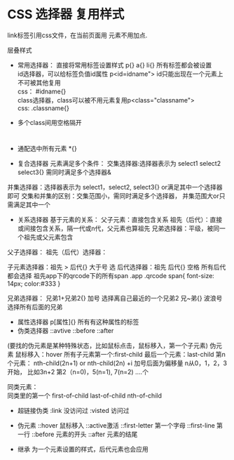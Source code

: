 # CSS 选择器 复用样式
link标签引用css文件，在当前页面用 
元素不用加点.



层叠样式 

* 常用选择器： 直接将常用标签设置样式 p{} a{} li{} 所有标签都会被设置     
    id选择器，可以给标签负值id属性 p<id=idname"> id只能出现在一个元素上不可被其他复用    
    css： #idname{}   
    class选择器，class可以被不用元素复用p<class="classname">   
    css: .classname{}    
* 多个class间用空格隔开 <h1 class="class1 class2">
* 通配选中所有元素 *{}


* 复合选择器 
元素满足多个条件： 
交集选择器:选择器表示为 select1 select2 select3{} 需同时满足多个选择器&

并集选择器：选择器表示为 select1，select2, select3{} or满足其中一个选择器即可
交集和并集的区别：交集范围小，需同时满足多个选择器， 并集范围大or只需满足其中一个 

* 关系选择器 
基于元素的关系：
父子元素：直接包含关系
祖先（后代）：直接或间接包含关系，隔一代或n代，父元素也算祖先
兄弟选择器：平级，被同一个祖先或父元素包含


父子选择器：
祖先（后代）选择器：

子元素选择器：祖先 > 后代{} 大于号 选
后代选择器：祖先 后代{}   空格 所有后代都会选择 祖先app下的qrcode下的所有span 
   .app .qrcode span{ 
        font-size: 14px;
        color:#333
      } 

兄弟选择器： 兄弟1+兄弟2{}  加号 选择离自己最近的一个兄弟2 
            兄~弟{} 波浪号 选择所有后面的兄弟 


* 属性选择器 p[属性]{} 所有有这种属性的标签 
* 伪类选择器 ::avtive ::before ::after  

(要找的伪元素是某种特殊状态，比如鼠标点击，鼠标移入，第一个子元素) 
伪元素 
 鼠标移入：hover 
 所有子元素第一个:first-child
 最后一个元素：last-child
 第n个元素： nth-child(2n+1) or nth-child(2n) +i 加号后面为偏移量 n从0，1，2，3开始， 比如3n+2 第2（n=0)，5(n=1), 7(n=2) ....个 

 同类元素：  
 同类里的第一个 
 first-of-child 
 last-of-child 
 nth-of-child 


* 超链接伪类 :link 没访问过 :visted 访问过 
 
* 伪元素 
::hover 鼠标移入
::active激活
::first-letter 第一个字母
::first-line 第一行
::before 元素的开头
::after  元素的结尾


* 继承 
为一个元素设置的样式，后代元素也会应用

